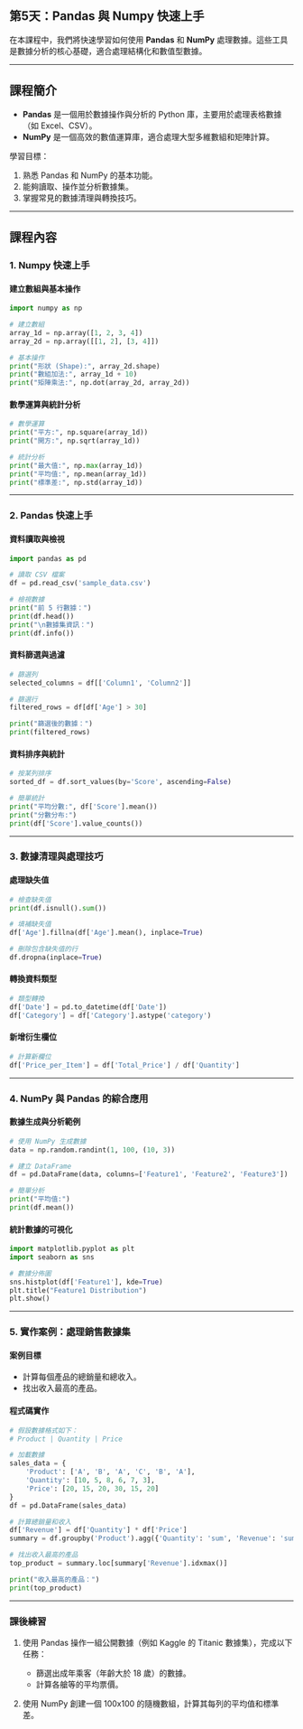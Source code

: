## 第5天：Pandas 與 Numpy 快速上手  

在本課程中，我們將快速學習如何使用 **Pandas** 和 **NumPy** 處理數據。這些工具是數據分析的核心基礎，適合處理結構化和數值型數據。

---

## **課程簡介**
- **Pandas** 是一個用於數據操作與分析的 Python 庫，主要用於處理表格數據（如 Excel、CSV）。  
- **NumPy** 是一個高效的數值運算庫，適合處理大型多維數組和矩陣計算。  

學習目標：  
1. 熟悉 Pandas 和 NumPy 的基本功能。  
2. 能夠讀取、操作並分析數據集。  
3. 掌握常見的數據清理與轉換技巧。  

---

## **課程內容**

### **1. Numpy 快速上手**

#### **建立數組與基本操作**  
```python
import numpy as np

# 建立數組
array_1d = np.array([1, 2, 3, 4])
array_2d = np.array([[1, 2], [3, 4]])

# 基本操作
print("形狀 (Shape):", array_2d.shape)
print("數組加法:", array_1d + 10)
print("矩陣乘法:", np.dot(array_2d, array_2d))
```

#### **數學運算與統計分析**  
```python
# 數學運算
print("平方:", np.square(array_1d))
print("開方:", np.sqrt(array_1d))

# 統計分析
print("最大值:", np.max(array_1d))
print("平均值:", np.mean(array_1d))
print("標準差:", np.std(array_1d))
```

---

### **2. Pandas 快速上手**

#### **資料讀取與檢視**  
```python
import pandas as pd

# 讀取 CSV 檔案
df = pd.read_csv('sample_data.csv')

# 檢視數據
print("前 5 行數據：")
print(df.head())
print("\n數據集資訊：")
print(df.info())
```

#### **資料篩選與過濾**  
```python
# 篩選列
selected_columns = df[['Column1', 'Column2']]

# 篩選行
filtered_rows = df[df['Age'] > 30]

print("篩選後的數據：")
print(filtered_rows)
```

#### **資料排序與統計**  
```python
# 按某列排序
sorted_df = df.sort_values(by='Score', ascending=False)

# 簡單統計
print("平均分數:", df['Score'].mean())
print("分數分布:")
print(df['Score'].value_counts())
```

---

### **3. 數據清理與處理技巧**

#### **處理缺失值**  
```python
# 檢查缺失值
print(df.isnull().sum())

# 填補缺失值
df['Age'].fillna(df['Age'].mean(), inplace=True)

# 刪除包含缺失值的行
df.dropna(inplace=True)
```

#### **轉換資料類型**  
```python
# 類型轉換
df['Date'] = pd.to_datetime(df['Date'])
df['Category'] = df['Category'].astype('category')
```

#### **新增衍生欄位**  
```python
# 計算新欄位
df['Price_per_Item'] = df['Total_Price'] / df['Quantity']
```

---

### **4. NumPy 與 Pandas 的綜合應用**

#### **數據生成與分析範例**  
```python
# 使用 NumPy 生成數據
data = np.random.randint(1, 100, (10, 3))

# 建立 DataFrame
df = pd.DataFrame(data, columns=['Feature1', 'Feature2', 'Feature3'])

# 簡單分析
print("平均值:")
print(df.mean())
```

#### **統計數據的可視化**  
```python
import matplotlib.pyplot as plt
import seaborn as sns

# 數據分佈圖
sns.histplot(df['Feature1'], kde=True)
plt.title("Feature1 Distribution")
plt.show()
```

---

### **5. 實作案例：處理銷售數據集**

#### **案例目標**  
- 計算每個產品的總銷量和總收入。  
- 找出收入最高的產品。  

#### **程式碼實作**  
```python
# 假設數據格式如下：
# Product | Quantity | Price

# 加載數據
sales_data = {
    'Product': ['A', 'B', 'A', 'C', 'B', 'A'],
    'Quantity': [10, 5, 8, 6, 7, 3],
    'Price': [20, 15, 20, 30, 15, 20]
}
df = pd.DataFrame(sales_data)

# 計算總銷量和收入
df['Revenue'] = df['Quantity'] * df['Price']
summary = df.groupby('Product').agg({'Quantity': 'sum', 'Revenue': 'sum'}).reset_index()

# 找出收入最高的產品
top_product = summary.loc[summary['Revenue'].idxmax()]

print("收入最高的產品：")
print(top_product)
```

---

### **課後練習**

1. 使用 Pandas 操作一組公開數據（例如 Kaggle 的 Titanic 數據集），完成以下任務：  
   - 篩選出成年乘客（年齡大於 18 歲）的數據。  
   - 計算各艙等的平均票價。  

2. 使用 NumPy 創建一個 100x100 的隨機數組，計算其每列的平均值和標準差。
